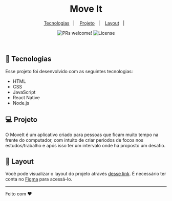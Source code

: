 <h1 align="center">
  Move It
</h1>

<p align="center">
  <a href="#-tecnologias">Tecnologias</a>&nbsp;&nbsp;&nbsp;|&nbsp;&nbsp;&nbsp;
  <a href="#-projeto">Projeto</a>&nbsp;&nbsp;&nbsp;|&nbsp;&nbsp;&nbsp;
  <a href="#-layout">Layout</a>&nbsp;&nbsp;&nbsp;|&nbsp;&nbsp;&nbsp;
</p>

<p align="center">
 <img src="https://img.shields.io/static/v1?label=PRs&message=welcome&color=49AA26&labelColor=000000" alt="PRs welcome!" />

  <img alt="License" src="https://img.shields.io/static/v1?label=license&message=MIT&color=49AA26&labelColor=000000">
</p>

<br>


## 🚀 Tecnologias

Esse projeto foi desenvolvido com as seguintes tecnologias:

- HTML
- CSS
- JavaScript
- React Native
- Node.js

## 💻 Projeto

O MoveIt é um aplicativo criado para pessoas que ficam muito tempo na frente do computador, com intuito de criar periodos de focos nos estudos/trabalho e após isso ter um intervalo onde há proposto um desafio.

## 🔖 Layout

Você pode visualizar o layout do projeto através [desse link](<https://www.figma.com/file/6F3IqFJITefxZtH6tKcW5U/Move.it-2.0-(Copy)?node-id=160%3A2761r>). É necessário ter conta no [Figma](https://figma.com) para acessá-lo.

---

Feito com ♥

